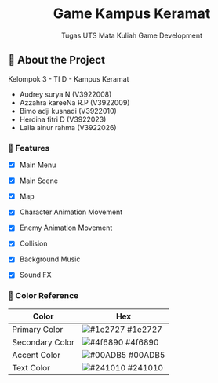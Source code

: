 <div align='center'>

<h1>Game Kampus Keramat</h1>
<p>Tugas UTS Mata Kuliah Game Development</p>


</div>



## :star2: About the Project
Kelompok 3 - TI D - Kampus Keramat
- Audrey surya N (V3922008)
- Azzahra kareeNa R.P (V3922009)
- Bimo adji kusnadi (V3922010)
- Herdina fitri D (V3922023)
- Laila ainur rahma (V3922026)

### :dart: Features
* [x]  Main Menu
* [x]  Main Scene
* [x]  Map
* [x]  Character Animation Movement
* [x]  Enemy Animation Movement
* [x]  Collision
* [x]  Background Music
* [x]  Sound FX


### :art: Color Reference
| Color | Hex |
| --------------- | ---------------------------------------------------------------- |
| Primary Color | ![#1e2727](https://via.placeholder.com/10/1e2727?text=+) #1e2727 |
| Secondary Color | ![#4f6890](https://via.placeholder.com/10/4f6890?text=+) #4f6890 |
| Accent Color | ![#00ADB5](https://via.placeholder.com/10/00ADB5?text=+) #00ADB5 |
| Text Color | ![#241010](https://via.placeholder.com/10/241010?text=+) #241010 |

